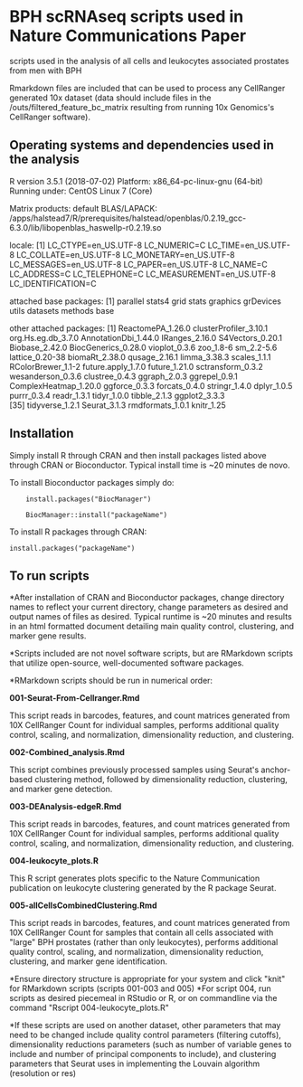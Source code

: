 BPH scRNAseq scripts used in Nature Communications Paper
============================================================

scripts used in the analysis of all cells and leukocytes associated prostates from men with BPH

Rmarkdown files are included that can be used to process any CellRanger generated 10x dataset (data should include files in the /outs/filtered_feature_bc_matrix resulting from running 10x Genomics's CellRanger software).

Operating systems and dependencies used in the analysis
--------------------------------------------------------
R version 3.5.1 (2018-07-02)
Platform: x86_64-pc-linux-gnu (64-bit)
Running under: CentOS Linux 7 (Core)

Matrix products: default
BLAS/LAPACK: /apps/halstead7/R/prerequisites/halstead/openblas/0.2.19_gcc-6.3.0/lib/libopenblas_haswellp-r0.2.19.so

locale:
 [1] LC_CTYPE=en_US.UTF-8       LC_NUMERIC=C               LC_TIME=en_US.UTF-8        LC_COLLATE=en_US.UTF-8     LC_MONETARY=en_US.UTF-8    LC_MESSAGES=en_US.UTF-8    LC_PAPER=en_US.UTF-8       LC_NAME=C                  LC_ADDRESS=C               LC_TELEPHONE=C             LC_MEASUREMENT=en_US.UTF-8 LC_IDENTIFICATION=C       

attached base packages:
 [1] parallel  stats4    grid      stats     graphics  grDevices utils     datasets  methods   base     

other attached packages:
 [1] ReactomePA_1.26.0      clusterProfiler_3.10.1 org.Hs.eg.db_3.7.0     AnnotationDbi_1.44.0   IRanges_2.16.0         S4Vectors_0.20.1       Biobase_2.42.0         BiocGenerics_0.28.0    vioplot_0.3.6          zoo_1.8-6              sm_2.2-5.6             lattice_0.20-38        biomaRt_2.38.0         qusage_2.16.1          limma_3.38.3           scales_1.1.1           RColorBrewer_1.1-2     future.apply_1.7.0     future_1.21.0          sctransform_0.3.2      wesanderson_0.3.6      clustree_0.4.3         ggraph_2.0.3           ggrepel_0.9.1          ComplexHeatmap_1.20.0  ggforce_0.3.3          forcats_0.4.0          stringr_1.4.0          dplyr_1.0.5            purrr_0.3.4            readr_1.3.1            tidyr_1.0.0            tibble_2.1.3           ggplot2_3.3.3         
[35] tidyverse_1.2.1        Seurat_3.1.3           rmdformats_1.0.1       knitr_1.25    

Installation
--------------------------------------------------------
Simply install R through CRAN and then install packages listed above through CRAN or Bioconductor.  Typical install time is ~20 minutes de novo.  

To install Bioconductor packages simply do:

```if (!requireNamespace("BiocManager", quietly = TRUE))
    install.packages("BiocManager")

    BiocManager::install("packageName")
```
To install R packages through CRAN:

```install.packages("packageName")```

To run scripts
--------------------------------------------------------
   *After installation of CRAN and Bioconductor packages, change directory names to reflect your current directory, change parameters as desired and output names of files as desired.  Typical runtime is ~20 minutes and results in an html formatted document detailing main quality control, clustering, and marker gene results.
   
*Scripts included are not novel software scripts, but are RMarkdown scripts that utilize open-source, well-documented software packages.

*RMarkdown scripts should be run in numerical order:

 **001-Seurat-From-Cellranger.Rmd**  
 
   This script reads in barcodes, features, and count matrices generated from 10X CellRanger Count for individual samples, performs additional quality control, scaling, and normalization, dimensionality reduction, and clustering.

 **002-Combined_analysis.Rmd**

  This script combines previously processed samples using Seurat's anchor-based clustering method, followed by dimensionality reduction, clustering, and marker gene detection.
 
 **003-DEAnalysis-edgeR.Rmd**
 
 This script reads in barcodes, features, and count matrices generated from 10X CellRanger Count for individual samples, performs additional quality control, scaling, and normalization, dimensionality reduction, and clustering.
 
 **004-leukocyte_plots.R**
 
 This R script generates plots specific to the Nature Communication publication on leukocyte clustering generated by the R package Seurat.
 
 **005-allCellsCombinedClustering.Rmd**
 
 This script reads in barcodes, features, and count matrices generated from 10X CellRanger Count for samples that contain all cells associated with "large" BPH prostates (rather than only leukocytes), performs additional quality control, scaling, and normalization, dimensionality reduction, clustering, and marker gene identification.
 
*Ensure directory structure is appropriate for your system and click "knit" for RMarkdown scripts (scripts 001-003 and 005)
*For script 004, run scripts as desired piecemeal in RStudio or R, or on commandline via the command "Rscript 004-leukocyte_plots.R"

*If these scripts are used on another dataset, other parameters that may need to be changed include quality control parameters (filtering cutoffs), dimensionality reductions parameters (such as number of variable genes to include and number of principal components to include), and clustering parameters that Seurat uses in implementing the Louvain algorithm (resolution or res)
